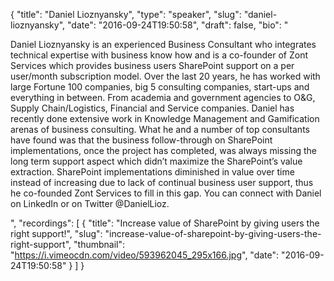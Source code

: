 {
  "title": "Daniel Lioznyansky",
  "type": "speaker",
  "slug": "daniel-lioznyansky",
  "date": "2016-09-24T19:50:58",
  "draft": false,
  "bio": "<p>Daniel Lioznyansky is an experienced Business Consultant who integrates technical expertise with business know how and is a co-founder of Zont Services which provides business users SharePoint support on a per user/month subscription model. Over the last 20 years, he has worked with large Fortune 100 companies, big 5 consulting companies, start-ups and everything in between. From academia and government agencies to O&G, Supply Chain/Logistics, Financial and Service companies. Daniel has recently done extensive work in Knowledge Management and Gamification arenas of business consulting. What he and a number of top consultants have found was that the business follow-through on SharePoint implementations, once the project has completed, was always missing the long term support aspect which didn’t maximize the SharePoint’s value extraction. SharePoint implementations diminished in value over time instead of increasing due to lack of continual business user support, thus he co-founded Zont Services to fill in this gap. You can connect with Daniel on LinkedIn or on Twitter @DanielLioz.</p>",
  "recordings": [
    {
      "title": "Increase value of SharePoint by giving users the right support!",
      "slug": "increase-value-of-sharepoint-by-giving-users-the-right-support",
      "thumbnail": "https://i.vimeocdn.com/video/593962045_295x166.jpg",
      "date": "2016-09-24T19:50:58"
    }
  ]
}
